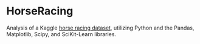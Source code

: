 # HorseRacing
Analysis of a Kaggle [horse racing dataset](https://www.kaggle.com/datasets/donw385/horses), utilizing Python and the Pandas, Matplotlib, Scipy, and SciKit-Learn libraries.
